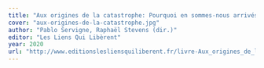 ```yaml
---
title: "Aux origines de la catastrophe: Pourquoi en sommes-nous arrivés-là ?"
cover: "aux-origines-de-la-catastrophe.jpg"
author: "Pablo Servigne, Raphaël Stevens (dir.)"
editor: "Les Liens Qui Libèrent"
year: 2020
url: "http://www.editionslesliensquiliberent.fr/livre-Aux_origines_de_la_catastrophe-9791020908346-1-1-0-1.html"
---
```

